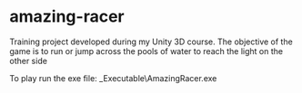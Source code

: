 # amazing-racer
Training project developed during my Unity 3D course. 
The objective of the game is to run or jump across the pools of water to reach the light on the other side

To play run the exe file: _Executable\AmazingRacer.exe
